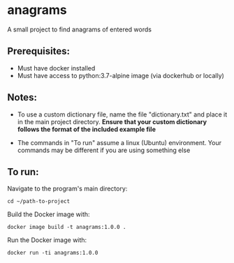 # anagrams
A small project to find anagrams of entered words


## Prerequisites:
- Must have docker installed
- Must have access to python:3.7-alpine image (via dockerhub or locally)

## Notes:
- To use a custom dictionary file, name the file "dictionary.txt" and place it in the main project directory. **Ensure that your custom dictionary follows the format of the included example file**

- The commands in "To run" assume a linux (Ubuntu) environment.  Your commands may be different if you are using something else

## To run:

Navigate to the program's main directory:

`cd ~/path-to-project`


Build the Docker image with:

`docker image build -t anagrams:1.0.0 .`


Run the Docker image with:

`docker run -ti anagrams:1.0.0`